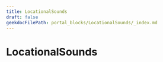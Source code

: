 ```yaml
---
title: LocationalSounds
draft: false
geekdocFilePath: portal_blocks/LocationalSounds/_index.md
---
```

# LocationalSounds